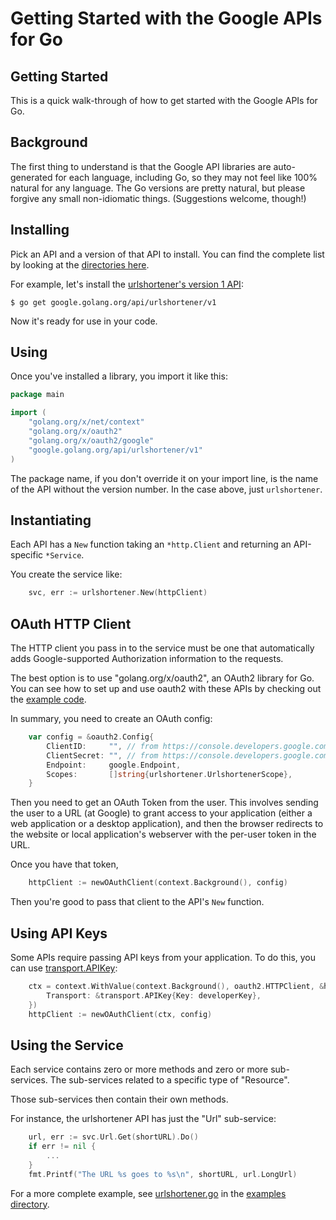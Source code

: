 # Getting Started with the Google APIs for Go

## Getting Started

This is a quick walk-through of how to get started with the Google APIs for Go.

## Background

The first thing to understand is that the Google API libraries are auto-generated for
each language, including Go, so they may not feel like 100% natural for any language.
The Go versions are pretty natural, but please forgive any small non-idiomatic things.
(Suggestions welcome, though!)

## Installing

Pick an API and a version of that API to install.
You can find the complete list by looking at the
[directories here](https://github.com/google/google-api-go-client/tree/master/).

For example, let's install the 
[urlshortener's version 1 API](https://godoc.org/google.golang.org/api/urlshortener/v1):

```
$ go get google.golang.org/api/urlshortener/v1
```

Now it's ready for use in your code.

## Using

Once you've installed a library, you import it like this:

```go
package main

import (
    "golang.org/x/net/context"
    "golang.org/x/oauth2"
    "golang.org/x/oauth2/google"
    "google.golang.org/api/urlshortener/v1"
)
```

The package name, if you don't override it on your import line, is the name of the
API without the version number.  In the case above, just `urlshortener`.

## Instantiating

Each API has a `New` function taking an `*http.Client` and returning an API-specific `*Service`.

You create the service like:

```go
    svc, err := urlshortener.New(httpClient)
```

## OAuth HTTP Client

The HTTP client you pass in to the service must be one that automatically adds
Google-supported Authorization information to the requests.

The best option is to use "golang.org/x/oauth2", an OAuth2 library for Go.
You can see how to set up and use oauth2 with these APIs by checking out the
[example code](https://github.com/google/google-api-go-client/tree/master/examples).

In summary, you need to create an OAuth config:

```go
    var config = &oauth2.Config{
        ClientID:     "", // from https://console.developers.google.com/project/<your-project-id>/apiui/credential
        ClientSecret: "", // from https://console.developers.google.com/project/<your-project-id>/apiui/credential
        Endpoint:     google.Endpoint,
        Scopes:       []string{urlshortener.UrlshortenerScope},
    }
```

Then you need to get an OAuth Token from the user.  This involves sending the user
to a URL (at Google) to grant access to your application (either a web application
or a desktop application), and then the browser redirects to the website or local
application's webserver with the per-user token in the URL.

Once you have that token,

```go
    httpClient := newOAuthClient(context.Background(), config)
```

Then you're good to pass that client to the API's `New` function.

## Using API Keys

Some APIs require passing API keys from your application.
To do this, you can use
[transport.APIKey](http://godoc.org/google.golang.org/api/googleapi/transport#APIKey):

```go
    ctx = context.WithValue(context.Background(), oauth2.HTTPClient, &http.Client{
        Transport: &transport.APIKey{Key: developerKey},
    })
    httpClient := newOAuthClient(ctx, config)
```

## Using the Service

Each service contains zero or more methods and zero or more sub-services.
The sub-services related to a specific type of "Resource".

Those sub-services then contain their own methods.

For instance, the urlshortener API has just the "Url" sub-service:

```go
    url, err := svc.Url.Get(shortURL).Do()
    if err != nil {
        ...
    }
    fmt.Printf("The URL %s goes to %s\n", shortURL, url.LongUrl)
```

For a more complete example, see
[urlshortener.go](https://github.com/google/google-api-go-client/tree/master/examples/urlshortener.go)
in the [examples directory](https://github.com/google/google-api-go-client/tree/master/examples/).
